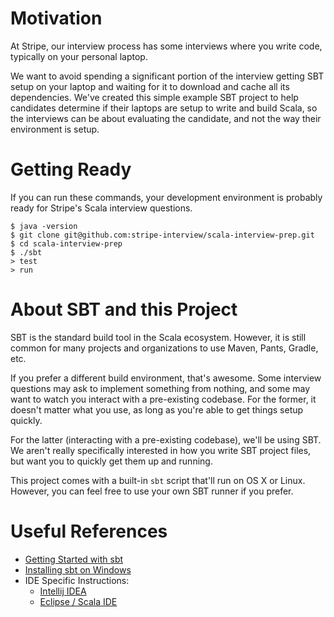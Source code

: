 # Motivation

At Stripe, our interview process has some interviews where you write code,
typically on your personal laptop.

We want to avoid spending a significant portion of the interview getting SBT
setup on your laptop and waiting for it to download and cache all its
dependencies. We've created this simple example SBT project to help candidates
determine if their laptops are setup to write and build Scala, so the
interviews can be about evaluating the candidate, and not the way their
environment is setup.

# Getting Ready

If you can run these commands, your development environment is probably ready
for Stripe's Scala interview questions.

```
$ java -version
$ git clone git@github.com:stripe-interview/scala-interview-prep.git
$ cd scala-interview-prep
$ ./sbt
> test
> run
```

# About SBT and this Project

SBT is the standard build tool in the Scala ecosystem. However, it is still
common for many projects and organizations to use Maven, Pants, Gradle, etc.

If you prefer a different build environment, that's awesome. Some interview
questions may ask to implement something from nothing, and some may want to
watch you interact with a pre-existing codebase. For the former, it doesn't
matter what you use, as long as you're able to get things setup quickly.

For the latter (interacting with a pre-existing codebase), we'll be using
SBT. We aren't really specifically interested in how you write SBT project
files, but want you to quickly get them up and running.

This project comes with a built-in `sbt` script that'll run on OS X or Linux.
However, you can feel free to use your own SBT runner if you prefer.

# Useful References

 * [Getting Started with sbt](http://www.scala-sbt.org/release/tutorial/)
 * [Installing sbt on Windows](http://www.scala-sbt.org/0.13/tutorial/Installing-sbt-on-Windows.html)
 * IDE Specific Instructions:
   * [Intellij IDEA](https://www.jetbrains.com/idea/help/getting-started-with-sbt.html)
   * [Eclipse / Scala IDE](http://scala-ide.org/docs/user/gettingstarted.html#Import_an_SBT_project)
